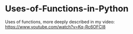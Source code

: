 # Uses-of-Functions-in-Python
Uses of functions, more deeply described in my video: https://www.youtube.com/watch?v=Kq-Rc6OFCl8
